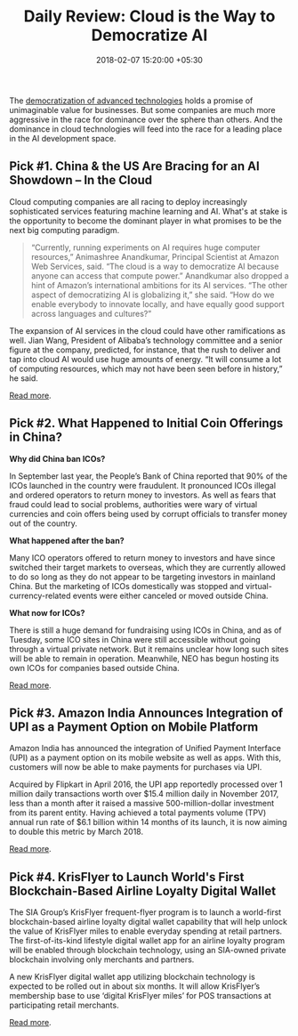﻿---
title: 'Daily Review: Cloud is the Way to Democratize AI'
date: 2018-02-07 15:20:00 +05:30
tags:
- blockchain
- distributed ledger technology
- travel
- payments
- UPI
- ICO
- cryptocurrency
Image: "/uploads/cloudai.jpg"
Description: "“The cloud is a way to democratize AI because anyone can access that
  compute power.”- Animashree Anandkumar, Principal Scientist, AWS"
Person: Elena Mesropyan
category:
- Enabling Technologies
- Payments
- Blockchain
- Cryptocurrency
Companies:
- Amazon
- People’s Bank of China
- Flipkart
- KrisFlyer
- SIA Group
- Alibaba
Markets:
- Asia
- Singapore
- North America
- India
- China
Is Featured: true
---

The [democratization of advanced technologies](https://gomedici.com/democratization-of-advanced-technologies-building-ai-that-can-build-ai/) holds a promise of unimaginable value for businesses. But some companies are much more aggressive in the race for dominance over the sphere than others. And the dominance in cloud technologies will feed into the race for a leading place in the AI development space.

## Pick #1. China & the US Are Bracing for an AI Showdown – In the Cloud

Cloud computing companies are all racing to deploy increasingly sophisticated services featuring machine learning and AI. What's at stake is the opportunity to become the dominant player in what promises to be the next big computing paradigm.

> “Currently, running experiments on AI requires huge computer resources,” Animashree Anandkumar, Principal Scientist at Amazon Web Services, said. “The cloud is a way to democratize AI because anyone can access that compute power.” Anandkumar also dropped a hint of Amazon’s international ambitions for its AI services. “The other aspect of democratizing AI is globalizing it,” she said. “How do we enable everybody to innovate locally, and have equally good support across languages and cultures?”

The expansion of AI services in the cloud could have other ramifications as well. Jian Wang, President of Alibaba’s technology committee and a senior figure at the company, predicted, for instance, that the rush to deliver and tap into cloud AI would use huge amounts of energy. “It will consume a lot of computing resources, which may not have been seen before in history,” he said.

[Read more](https://www.technologyreview.com/s/610140/china-and-the-us-are-bracing-for-an-ai-showdownin-the-cloud/).

## Pick #2. What Happened to Initial Coin Offerings in China?

**Why did China ban ICOs?**

In September last year, the People’s Bank of China reported that 90% of the ICOs launched in the country were fraudulent. It pronounced ICOs illegal and ordered operators to return money to investors. As well as fears that fraud could lead to social problems, authorities were wary of virtual currencies and coin offers being used by corrupt officials to transfer money out of the country.

**What happened after the ban?**

Many ICO operators offered to return money to investors and have since switched their target markets to overseas, which they are currently allowed to do so long as they do not appear to be targeting investors in mainland China. But the marketing of ICOs domestically was stopped and virtual-currency-related events were either canceled or moved outside China.

**What now for ICOs?**

There is still a huge demand for fundraising using ICOs in China, and as of Tuesday, some ICO sites in China were still accessible without going through a virtual private network. But it remains unclear how long such sites will be able to remain in operation. Meanwhile, NEO has begun hosting its own ICOs for companies based outside China.

[Read more](http://www.scmp.com/tech/china-tech/article/2132319/what-happened-initial-coin-offerings-china).

## Pick #3. Amazon India Announces Integration of UPI as a Payment Option on Mobile Platform

Amazon India has announced the integration of Unified Payment Interface (UPI) as a payment option on its mobile website as well as apps. With this, customers will now be able to make payments for purchases via UPI.

Acquired by Flipkart in April 2016, the UPI app reportedly processed over 1 million daily transactions worth over $15.4 million daily in November 2017, less than a month after it raised a massive 500-million-dollar investment from its parent entity. Having achieved a total payments volume (TPV) annual run rate of $6.1 billion within 14 months of its launch, it is now aiming to double this metric by March 2018.

[Read more](https://inc42.com/buzz/amazon-upi-mobile/).

## Pick #4. KrisFlyer to Launch World's First Blockchain-Based Airline Loyalty Digital Wallet

The SIA Group’s KrisFlyer frequent-flyer program is to launch a world-first blockchain-based airline loyalty digital wallet capability that will help unlock the value of KrisFlyer miles to enable everyday spending at retail partners. The first-of-its-kind lifestyle digital wallet app for an airline loyalty program will be enabled through blockchain technology, using an SIA-owned private blockchain involving only merchants and partners.

A new KrisFlyer digital wallet app utilizing blockchain technology is expected to be rolled out in about six months. It will allow KrisFlyer’s membership base to use ‘digital KrisFlyer miles’ for POS transactions at participating retail merchants.

[Read more](https://www.singaporeair.com/en_UK/sg/media-centre/press-release/article/?q=en_UK/2018/January-March/ne0518-180205).